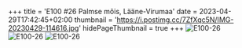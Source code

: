 +++
title = 'E100 #26 Palmse mõis, Lääne-Virumaa'
date = 2023-04-29T17:42:45+02:00
thumbnail = 'https://i.postimg.cc/7ZfXqc5N/IMG-20230429-114616.jpg'
hidePageThumbnail = true
+++
![E100-26](https://i.postimg.cc/7ZfXqc5N/IMG-20230429-114616.jpg)
![E100-26](https://i.postimg.cc/9f9p77tR/IMG-20230429-115138.jpg)
![E100-26](https://i.postimg.cc/1Xmc2Yxw/IMG-20230429-115249.jpg)